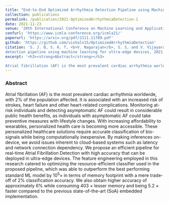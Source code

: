 ```yaml
---
title: "End-to-End Optimized Arrhythmia Detection Pipeline using Machine Learning for Ultra-Edge Devices"
collection: publications
permalink: /publication/2021-OptimizedArrhythmiaDetection-1
date: 2021-11-23
venue: '20th International Conference on Machine Learning and Applications (ICMLA)'
confurl: 'https://www.icmla-conference.org/icmla21/'
paperurl: 'https://arxiv.org/pdf/2111.11789.pdf'
github: 'https://github.com/vishaln15/OptimizedArrhythmiaDetection'
citation: 'S. J. B, S. K. T, <b>V. Nagarajan</b>, S. S, and V. Vijayaraghavan, End-to-end optimized arrhythmia
detection pipeline using machine learning for ultra-edge devices, 2021. arXiv: 2111.11789 [cs.LG].'
excerpt: '<h3><strong>Abstract</strong></h3>

Atrial fibrillation (AF) is the most prevalent cardiac arrhythmia worldwide, with $2$% of the population affected. It is associated with an increased risk of strokes, heart failure and other heart-related complications. Monitoring at-risk individuals and detecting asymptomatic AF could result in considerable public health benefits, as individuals with asymptomatic AF could take preventive measures with lifestyle changes. With increasing affordability to wearables, personalized health care is becoming more accessible. These personalized healthcare solutions require accurate classification of bio-signals while being computationally inexpensive. By making inferences on-device, we avoid issues inherent to cloud-based systems such as latency and network connection dependency. We propose an efficient pipeline for real-time Atrial Fibrillation Detection with high accuracy that can be deployed in ultra-edge devices. The feature engineering employed in this research catered to optimizing the resource-efficient classifier used in the proposed pipeline, which was able to outperform the best performing standard ML model by $10$<sup>$5$</sup>$\times$ in terms of memory footprint with a mere trade-off of $2$% classification accuracy. We also obtain higher accuracy of approximately $6$% while consuming $403$ $\times$ lesser memory and being $5.2$ $\times$ faster compared to the previous state-of-the-art (SoA) embedded implementation. '
---
```


<h3><strong>Abstract</strong></h3>

Atrial fibrillation (AF) is the most prevalent cardiac arrhythmia worldwide, with $2$% of the population affected. It is associated with an increased risk of strokes, heart failure and other heart-related complications. Monitoring at-risk individuals and detecting asymptomatic AF could result in considerable public health benefits, as individuals with asymptomatic AF could take preventive measures with lifestyle changes. With increasing affordability to wearables, personalized health care is becoming more accessible. These personalized healthcare solutions require accurate classification of bio-signals while being computationally inexpensive. By making inferences on-device, we avoid issues inherent to cloud-based systems such as latency and network connection dependency. We propose an efficient pipeline for real-time Atrial Fibrillation Detection with high accuracy that can be deployed in ultra-edge devices. The feature engineering employed in this research catered to optimizing the resource-efficient classifier used in the proposed pipeline, which was able to outperform the best performing standard ML model by $10$<sup>$5$</sup>$\times$ in terms of memory footprint with a mere trade-off of $2$% classification accuracy. We also obtain higher accuracy of approximately $6$% while consuming $403$ $\times$ lesser memory and being $5.2$ $\times$ faster compared to the previous state-of-the-art (SoA) embedded implementation. 